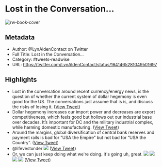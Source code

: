 # Lost in the Conversation...

![rw-book-cover](https://pbs.twimg.com/profile_images/1521181379677073414/bm4LcJTr.jpg)

## Metadata
- Author: @LynAldenContact on Twitter
- Full Title: Lost in the Conversation...
- Category: #tweets-readwise
- URL: https://twitter.com/LynAldenContact/status/1641465281049501697

## Highlights
- Lost in the conversation around recent currency/energy news, is the question of whether the current system of dollar hegemony is even good for the US.
  The conversations just assume that is is, and discuss the risks of losing it. ([View Tweet](https://twitter.com/LynAldenContact/status/1641465281049501697))
- Dollar hegemony increases our import power and decreases are export competitiveness, which feels good but hollows out our industrial base over decades.
  It’s important for DC and the military industrial complex, while harming domestic manufacturing. ([View Tweet](https://twitter.com/LynAldenContact/status/1641465285130571777))
- Around the margins, global diversification of central bank reserves and payment rails is bad for “USA the Empire” but not bad for “USA the Country”. ([View Tweet](https://twitter.com/LynAldenContact/status/1641465287043104770))
- @lifevestunder 
  ![](https://pbs.twimg.com/media/Fsew_i6WwAEExwJ.png) ([View Tweet](https://twitter.com/LynAldenContact/status/1641475215485022213))
- Or, we can just keep doing what we're doing.
  It's going uh, great. 
  ![](https://pbs.twimg.com/media/FsfOcXCWYAo5tnY.png) 
  ![](https://pbs.twimg.com/media/FsfOflYWYBQv3N8.png) 
  ![](https://pbs.twimg.com/media/FsfOiXkWYAU0vfj.png) 
  ![](https://pbs.twimg.com/media/FsfPEzlWYAgMaOl.jpg) ([View Tweet](https://twitter.com/LynAldenContact/status/1641508590119682049))
